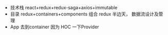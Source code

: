 - 技术栈
  react+redux+redux-saga+axios+immutable
- 目录
  redux+containers+components 组合
  redux 半边天， 数据流设计及管理
- App 去到container 因为 HOC 一下Provider